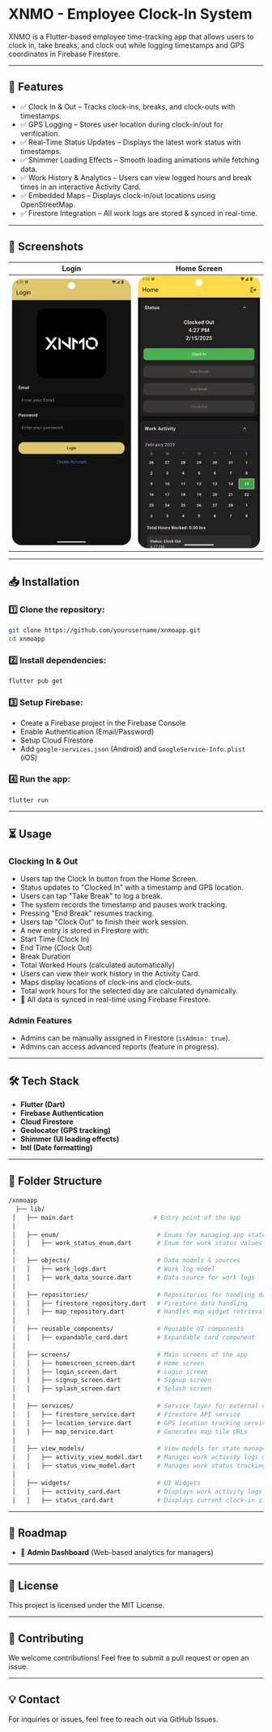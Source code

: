 # XNMO - Employee Clock-In System

XNMO is a Flutter-based employee time-tracking app that allows users to clock in, take breaks, and clock out while logging timestamps and GPS coordinates in Firebase Firestore.

---

## 🚀 Features
- ✅ Clock In & Out – Tracks clock-ins, breaks, and clock-outs with timestamps.
- ✅ GPS Logging – Stores user location during clock-in/out for verification.
- ✅ Real-Time Status Updates – Displays the latest work status with timestamps.
- ✅ Shimmer Loading Effects – Smooth loading animations while fetching data.
- ✅ Work History & Analytics – Users can view logged hours and break times in an interactive Activity Card.
- ✅ Embedded Maps – Displays clock-in/out locations using OpenStreetMap.
- ✅ Firestore Integration – All work logs are stored & synced in real-time.

---

## 📸 Screenshots

| Login | Home Screen |
|-------|------------|
| ![Login](images/login.png) | ![Home Screen](images/homePage.png) |


---

## 📥 Installation

### 1️⃣ Clone the repository:

```sh
git clone https://github.com/yourusername/xnmoapp.git
cd xnmoapp
```

### 2️⃣ Install dependencies:

```sh
flutter pub get
```

### 3️⃣ Setup Firebase:

- Create a Firebase project in the Firebase Console
- Enable Authentication (Email/Password)
- Setup Cloud Firestore
- Add `google-services.json` (Android) and `GoogleService-Info.plist` (iOS)

### 4️⃣ Run the app:

```sh
flutter run
```

---

## ⏳ Usage

### Clocking In & Out
- Users tap the Clock In button from the Home Screen.
- Status updates to "Clocked In" with a timestamp and GPS location.
- Users can tap "Take Break" to log a break.
- The system records the timestamp and pauses work tracking.
- Pressing "End Break" resumes tracking.
- Users tap "Clock Out" to finish their work session.
- A new entry is stored in Firestore with:
- Start Time (Clock In)
- End Time (Clock Out)
- Break Duration
- Total Worked Hours (calculated automatically)
- Users can view their work history in the Activity Card.
- Maps display locations of clock-ins and clock-outs.
- Total work hours for the selected day are calculated dynamically.
- 🚀 All data is synced in real-time using Firebase Firestore.

### Admin Features
- Admins can be manually assigned in Firestore (`isAdmin: true`).
- Admins can access advanced reports (feature in progress).

---

## 🛠️ Tech Stack

- **Flutter (Dart)**
- **Firebase Authentication**
- **Cloud Firestore**
- **Geolocator (GPS tracking)**
- **Shimmer (UI loading effects)**
- **Intl (Date formatting)**

---

## 📂 Folder Structure

```bash
/xnmoapp
  ├── lib/
 │   ├── main.dart                      # Entry point of the app
 │
 │   ├── enum/                           # Enums for managing app states
 │   │   ├── work_status_enum.dart       # Enum for work status values
 │
 │   ├── objects/                        # Data models & sources
 │   │   ├── work_logs.dart              # Work log model
 │   │   ├── work_data_source.dart       # Data source for work logs
 │
 │   ├── repositories/                   # Repositories for handling data access
 │   │   ├── firestore_repository.dart   # Firestore data handling
 │   │   ├── map_repository.dart         # Handles map widget retrieval
 │
 │   ├── reusable_components/            # Reusable UI components
 │   │   ├── expandable_card.dart        # Expandable card component
 │
 │   ├── screens/                        # Main screens of the app
 │   │   ├── homescreen_screen.dart      # Home screen
 │   │   ├── login_screen.dart           # Login screen
 │   │   ├── signup_screen.dart          # Signup screen
 │   │   ├── splash_screen.dart          # Splash screen
 │
 │   ├── services/                       # Service layer for external dependencies
 │   │   ├── firestore_service.dart      # Firestore API service
 │   │   ├── location_service.dart       # GPS location tracking service
 │   │   ├── map_service.dart            # Generates map tile URLs
 │
 │   ├── view_models/                    # View models for state management (Provider)
 │   │   ├── activity_view_model.dart    # Manages work activity logs & total hours
 │   │   ├── status_view_model.dart      # Manages work status tracking
 │
 │   ├── widgets/                        # UI Widgets
 │   │   ├── activity_card.dart          # Displays work activity logs
 │   │   ├── status_card.dart            # Displays current clock-in status
```

---

## 🔮 Roadmap

- 🚀 **Admin Dashboard** (Web-based analytics for managers)

---

## 📜 License

This project is licensed under the MIT License.

---

## 🙌 Contributing

We welcome contributions! Feel free to submit a pull request or open an issue.

---

## 💡 Contact

For inquiries or issues, feel free to reach out via GitHub Issues.

